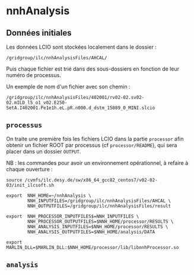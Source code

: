 # nnhAnalysis

## Données initiales
Les données LCIO sont stockées localement dans le dossier :
```
/gridgroup/ilc/nnhAnalysisFiles/AHCAL/
```
Puis chaque fichier est trié dans des sous-dossiers en fonction de leur numéro de processus.

Un exemple de nom d'un fichier avec son chemin :
``` 
/gridgroup/ilc/nnhAnalysisFiles/402001/rv02-02.sv02-02.mILD_l5_o1_v02.E250-SetA.I402001.Pe1e1h.eL.pR.n000.d_dstm_15089_0_MINI.slcio 
```

## `processus`
On traite une première fois les fichiers LCIO dans la partie `processor` afin obtenir un fichier ROOT par processus (cf `processor/README`), qui sera placer dans un dossier `OUTPUT`.

NB : les commandes pour avoir un environnement opérationnel, à refaire à chaque ouverture :
```
source /cvmfs/ilc.desy.de/sw/x86_64_gcc82_centos7/v02-02-03/init_ilcsoft.sh
```
```
export  NNH_HOME=~/nnhAnalysis \
        NNH_INPUTFILES=/gridgroup/ilc/nnhAnalysisFiles/AHCAL \
        NNH_OUTPUTFILES=/gridgroup/ilc/nnhAnalysisFiles/result
```
```     
export  NNH_PROCESSOR_INPUTFILES$=NNH_INPUTFILES \
        NNH_PROCESSOR_OUTPUTFILES=$NNH_HOME/processor/RESULTS \
        NNH_ANALYSIS_INPUTFILES=$NNH_HOME/processor/RESULTS \
        NNH_ANALYSIS_OUTPUTFILES=$NNH_HOME/analysis/DATA
```
```
export MARLIN_DLL=$MARLIN_DLL:$NNH_HOME/processor/lib/libnnhProcessor.so
```
## `analysis`
